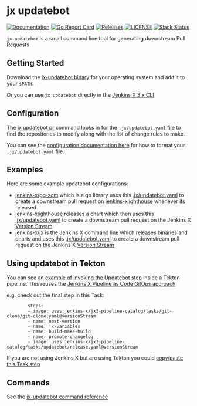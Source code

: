 # jx updatebot

[![Documentation](https://godoc.org/github.com/jenkins-x-plugins/jx-updatebot?status.svg)](https://pkg.go.dev/mod/github.com/jenkins-x-plugins/jx-updatebot)
[![Go Report Card](https://goreportcard.com/badge/github.com/jenkins-x-plugins/jx-updatebot)](https://goreportcard.com/report/github.com/jenkins-x-plugins/jx-updatebot)
[![Releases](https://img.shields.io/github/release-pre/jenkins-x-plugins/jx-updatebot.svg)](https://github.com/jenkins-x-plugins/jx-updatebot/releases)
[![LICENSE](https://img.shields.io/github/license/jenkins-x-plugins/jx-updatebot.svg)](https://github.com/jenkins-x-plugins/jx-updatebot/blob/master/LICENSE)
[![Slack Status](https://img.shields.io/badge/slack-join_chat-white.svg?logo=slack&style=social)](https://slack.k8s.io/)

`jx-updatebot` is a small command line tool for generating downstream Pull Requests


## Getting Started

Download the [jx-updatebot binary](https://github.com/jenkins-x-plugins/jx-updatebot/releases) for your operating system and add it to your `$PATH`.

Or you can use `jx updatebot` directly in the [Jenkins X 3.x CLI](https://github.com/jenkins-x/jx)


## Configuration

The [jx updatebot pr](https://github.com/jenkins-x-plugins/jx-updatebot/blob/master/docs/cmd/jx-updatebot_pr.md) command looks in for the `.jx/updatebot.yaml` file to find the repositories to modify along with the list of change rules to make.

You can see the [configuration documentation here](https://github.com/jenkins-x-plugins/jx-updatebot/blob/master/docs/config.md#updatebot.jenkins-x.io/v1alpha1.UpdateConfig) for how to format your `.jx/updatebot.yaml` file.
         
## Examples

Here are some example updatebot configurations:

* [jenkins-x/go-scm](https://github.com/jenkins-x/go-scm) which is a go library uses this [.jx/updatebot.yaml](https://github.com/jenkins-x/go-scm/blob/main/.jx/updatebot.yaml) to create a downstream pull request on [jenkins-xlighthouse](https://github.com/jenkins-x/lighthouse) whenever its released. 
* [jenkins-xlighthouse](https://github.com/jenkins-x/lighthouse) releases a chart which then uses this [.jx/updatebot.yaml](https://github.com/jenkins-x/lighthouse/blob/main/.jx/updatebot.yaml) to create a downstream pull request on the Jenkins X [Version Stream](https://jenkins-x.io/blog/2021/01/26/jx3-walkthroughs/#version-streams)
* [jenkins-x/jx](https://github.com/jenkins-x/jx) is the Jenkins X command line which releases binaries and charts and uses this [.jx/updatebot.yaml](https://github.com/jenkins-x/jx/blob/main/.jx/updatebot.yaml) to create a downstream pull request on the Jenkins X [Version Stream](https://jenkins-x.io/blog/2021/01/26/jx3-walkthroughs/#version-streams)
          
## Using updatebot in Tekton

You can see an [example of invoking the Updatebot step](https://github.com/jenkins-x/go-scm/blob/main/.lighthouse/jenkins-x/release.yaml#L22-L23) inside a Tekton pipeline. This reuses the [Jenkins X Pipeline as Code GitOps approach](https://jenkins-x.io/blog/2021/02/25/gitops-pipelines/)

e.g. check out the final step in this Task:

``` 
        steps:
        - image: uses:jenkins-x/jx3-pipeline-catalog/tasks/git-clone/git-clone.yaml@versionStream
        - name: next-version
        - name: jx-variables
        - name: build-make-build
        - name: promote-changelog
        - image: uses:jenkins-x/jx3-pipeline-catalog/tasks/updatebot/release.yaml@versionStream
```

If you are not using Jenkins X but are using Tekton you could [copy/paste this Task step](https://github.com/jenkins-x/jx3-pipeline-catalog/blob/master/tasks/updatebot/release.yaml#L14-L18)

## Commands

See the [jx-updatebot command reference](https://github.com/jenkins-x-plugins/jx-updatebot/blob/master/docs/cmd/jx-updatebot.md)
